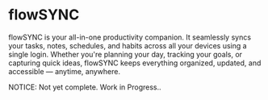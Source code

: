 # flowSYNC
flowSYNC is your all-in-one productivity companion. It seamlessly syncs your tasks, notes, schedules, and habits across all your devices using a single login. Whether you're planning your day, tracking your goals, or capturing quick ideas, flowSYNC keeps everything organized, updated, and accessible — anytime, anywhere.


NOTICE:
Not yet complete.
Work in Progress..
